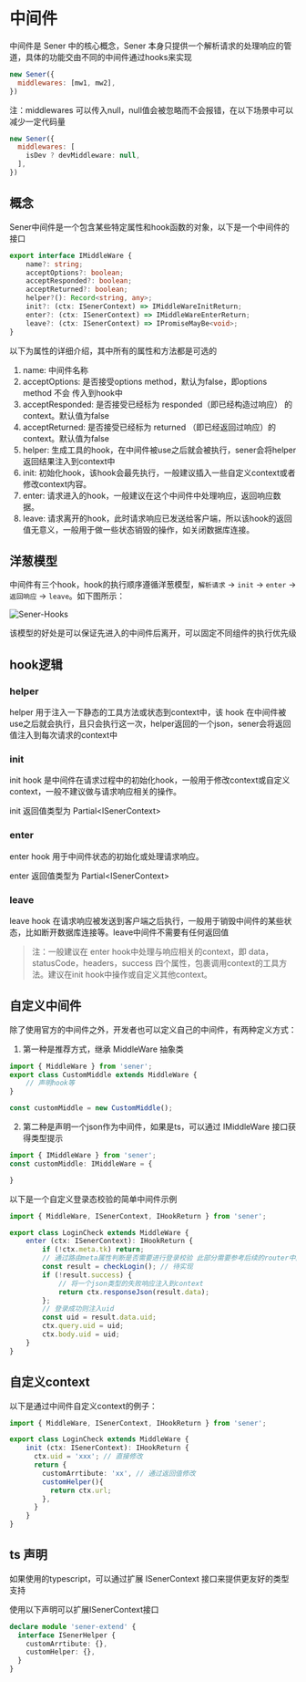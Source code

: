 <!--
 * @Author: chenzhongsheng
 * @Date: 2023-05-13 17:15:15
 * @Description: Coding something
-->

# 中间件

中间件是 Sener 中的核心概念，Sener 本身只提供一个解析请求的处理响应的管道，具体的功能交由不同的中间件通过hooks来实现

```js
new Sener({
  middlewares: [mw1, mw2],
})
```

注：middlewares 可以传入null，null值会被忽略而不会报错，在以下场景中可以减少一定代码量

```js
new Sener({
  middlewares: [
    isDev ? devMiddleware: null,
  ],
})
```

## 概念

Sener中间件是一个包含某些特定属性和hook函数的对象，以下是一个中间件的接口

```ts
export interface IMiddleWare {
    name?: string;
    acceptOptions?: boolean;
    acceptResponded?: boolean;
    acceptReturned?: boolean;
    helper?(): Record<string, any>;
    init?: (ctx: ISenerContext) => IMiddleWareInitReturn;
    enter?: (ctx: ISenerContext) => IMiddleWareEnterReturn;
    leave?: (ctx: ISenerContext) => IPromiseMayBe<void>;
}
```

以下为属性的详细介绍，其中所有的属性和方法都是可选的

1. name: 中间件名称
2. acceptOptions: 是否接受options method，默认为false，即options method 不会 传入到hook中
3. acceptResponded: 是否接受已经标为 responded（即已经构造过响应） 的context。默认值为false
4. acceptReturned: 是否接受已经标为 returned （即已经返回过响应）的context。默认值为false
5. helper: 生成工具的hook，在中间件被use之后就会被执行，sener会将helper返回结果注入到context中
6. init: 初始化hook，该hook会最先执行，一般建议插入一些自定义context或者修改context内容。
7. enter: 请求进入的hook，一般建议在这个中间件中处理响应，返回响应数据。
8. leave: 请求离开的hook，此时请求响应已发送给客户端，所以该hook的返回值无意义，一般用于做一些状态销毁的操作，如关闭数据库连接。

## 洋葱模型

中间件有三个hook，hook的执行顺序遵循洋葱模型，`解析请求` -> `init` -> `enter` -> `返回响应` -> `leave`。如下图所示：

![Sener-Hooks](https://shiyix.cn/images/sener-hooks.png)

该模型的好处是可以保证先进入的中间件后离开，可以固定不同组件的执行优先级

## hook逻辑

### helper

helper 用于注入一下静态的工具方法或状态到context中，该 hook 在中间件被use之后就会执行，且只会执行这一次，helper返回的一个json，sener会将返回值注入到每次请求的context中

### init

init hook 是中间件在请求过程中的初始化hook，一般用于修改context或自定义context，一般不建议做与请求响应相关的操作。

init 返回值类型为 Partial&lt;ISenerContext> 

### enter

enter hook 用于中间件状态的初始化或处理请求响应。

enter 返回值类型为 Partial&lt;ISenerContext> 

### leave

leave hook 在请求响应被发送到客户端之后执行，一般用于销毁中间件的某些状态，比如断开数据库连接等。leave中间件不需要有任何返回值

> 注：一般建议在 enter hook中处理与响应相关的context，即 data，statusCode，headers，success 四个属性，包裹调用context的工具方法。建议在init hook中操作或自定义其他context。

## 自定义中间件

除了使用官方的中间件之外，开发者也可以定义自己的中间件，有两种定义方式：

1. 第一种是推荐方式，继承 MiddleWare 抽象类

```ts
import { MiddleWare } from 'sener';
export class CustomMiddle extends MiddleWare {
    // 声明hook等
}

const customMiddle = new CustomMiddle();
```

2. 第二种是声明一个json作为中间件，如果是ts，可以通过 IMiddleWare 接口获得类型提示

```ts
import { IMiddleWare } from 'sener';
const customMiddle: IMiddleWare = {

}
```

以下是一个自定义登录态校验的简单中间件示例

```ts
import { MiddleWare, ISenerContext, IHookReturn } from 'sener';

export class LoginCheck extends MiddleWare {
    enter (ctx: ISenerContext): IHookReturn {
        if (!ctx.meta.tk) return; 
        // 通过路由meta属性判断是否需要进行登录校验 此部分需要参考后续的router中间件
        const result = checkLogin(); // 待实现
        if (!result.success) {
            // 将一个json类型的失败响应注入到context
            return ctx.responseJson(result.data);
        };
        // 登录成功则注入uid
        const uid = result.data.uid;
        ctx.query.uid = uid;
        ctx.body.uid = uid;
    }
}
```

## 自定义context

以下是通过中间件自定义context的例子：

```ts
import { MiddleWare, ISenerContext, IHookReturn } from 'sener';

export class LoginCheck extends MiddleWare {
    init (ctx: ISenerContext): IHookReturn {
      ctx.uid = 'xxx'; // 直接修改
      return {
        customArrtibute: 'xx', // 通过返回值修改
        customHelper(){
          return ctx.url;
        },
      }
    }
}
```

## ts 声明

如果使用的typescript，可以通过扩展 ISenerContext 接口来提供更友好的类型支持

使用以下声明可以扩展ISenerContext接口

```ts
declare module 'sener-extend' {
  interface ISenerHelper {
    customArrtibute: {},
    customHelper: {},
  }
}
```

